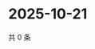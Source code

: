 # 2025-10-21

共 0 条

<!-- BEGIN ZHIHUQUESTIONS -->
<!-- 最后更新时间 Tue Oct 21 2025 20:23:10 GMT+0800 (China Standard Time) -->

<!-- END ZHIHUQUESTIONS -->
